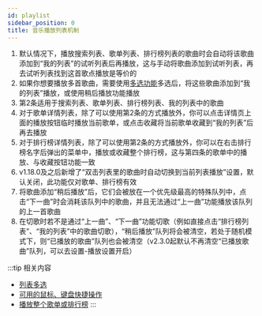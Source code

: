 ```yaml
---
id: playlist
sidebar_position: 0
title: 音乐播放列表机制
---
```


1. 默认情况下，播放搜索列表、歌单列表、排行榜列表的歌曲时会自动将该歌曲添加到“我的列表”的试听列表后再播放，这与手动将歌曲添加到试听列表，再去试听列表找到这首歌点播放是等价的
2. 如果你想要播放多首歌曲，需要使用[多选功能](./list-multiple-selection)多选后，将这些歌曲添加到“我的列表”播放，或使用稍后播放功能播放
3. 第2条适用于搜索列表、歌单列表、排行榜列表、我的列表中的歌曲
4. 对于歌单详情列表，除了可以使用第2条的方式播放外，你可以点击详情页上面的播放按钮临时播放当前歌单，或点击收藏将当前歌单收藏到“我的列表”后再去播放
5. 对于排行榜详情列表，除了可以使用第2条的方式播放外，你可以在右击排行榜名字后弹出的菜单中，播放或收藏整个排行榜，这与第四条的歌单中的播放、与收藏按钮功能一致
6. v1.18.0及之后新增了“双击列表里的歌曲时自动切换到当前列表播放”设置，默认关闭，此功能仅对歌单、排行榜有效
7. 将歌曲添加“稍后播放”后，它们会被放在一个优先级最高的特殊队列中，点击“下一曲”时会消耗该队列中的歌曲，并且无法通过“上一曲”功能播放该队列的上一首歌曲
8. 在切歌时若不是通过“上一曲”、“下一曲”功能切歌（例如直接点击“排行榜列表”、“我的列表”中的歌曲切歌），“稍后播放”队列将会被清空，若处于随机模式下，则“已播放的歌曲”队列也会被清空（v2.3.0起默认不再清空“已播放歌曲”队列，可以去设置-播放设置开启）

:::tip
相关内容

- [列表多选](./list-multiple-selection)
- [可用的鼠标、键盘快捷操作](./hotkey)
- [播放整个歌单或排行榜](./list-play-all)
:::

